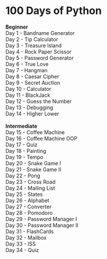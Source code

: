 # 100 Days of Python

**Beginner**\
Day 1 - Bandname Generator\
Day 2 - Tip Calculator\
Day 3 - Treasure Island\
Day 4 - Rock Paper Scissor\
Day 5 - Password Generator\
Day 6 - True Love\
Day 7 - Hangman\
Day 8 - Caesar Cipher\
Day 9 - Secret Auction\
Day 10 - Calculator\
Day 11 - BlackJack\
Day 12 - Guess the Number\
Day 13 - Debugging\
Day 14 - Higher Lower\
\
**Intermediate**\
Day 15 - Coffee Machine\
Day 16 - Coffee Machine OOP\
Day 17 - Quiz\
Day 18 - Painting\
Day 19 - Tempo\
Day 20 - Snake Game I\
Day 21 - Snake Game II\
Day 22 - Pong\
Day 23 - Cross Road\
Day 24 - Mailing List\
Day 25 - States\
Day 26 - Alphabet\
Day 27 - Converter\
Day 28 - Pomodoro\
Day 29 - Password Manager I\
Day 30 - Password Manager II\
Day 31 - FlashCards\
Day 32 - Mailbox\
Day 33 - ISS\
Day 34 - Quiz

